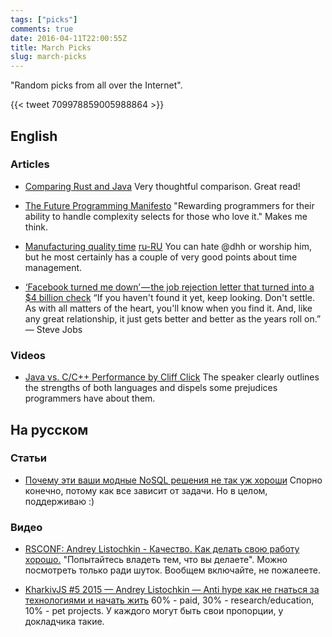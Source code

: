 ```yaml
---
tags: ["picks"]
comments: true
date: 2016-04-11T22:00:55Z
title: March Picks
slug: march-picks
---
```


"Random picks from all over the Internet".

<!--more-->

{{< tweet 709978859005988864 >}}

## English

### Articles

* [Comparing Rust and Java](https://llogiq.github.io/2016/02/28/java-rust.html)
  Very thoughtful comparison. Great read!

* [The Future Programming Manifesto](http://alarmingdevelopment.org/?p=893)
  "Rewarding programmers for their ability to handle complexity selects for
  those who love it." Makes me think.

* [Manufacturing quality time](https://m.signalvnoise.com/manufacturing-quality-time-fe043fa7b7a1#.e5tu7l90a)
  [ru-RU](http://lifehacker.ru/2016/03/14/manufacturing-quality-time/)
  You can hate @dhh or worship him, but he most certainly has a couple of very
  good points about time management.

* [‘Facebook turned me down’ — the job rejection letter that turned into a $4 billion check](https://medium.com/life-learning/facebook-turned-me-down-the-job-rejection-letter-that-turned-into-a-4-billion-check-962c658d876c#.tegs8nnbh)
  “If you haven't found it yet, keep looking. Don't settle. As with all matters
  of the heart, you'll know when you find it. And, like any great relationship,
  it just gets better and better as the years roll on.” ― Steve Jobs

### Videos

* [Java vs. C/C++ Performance by Cliff Click](http://www.infoq.com/presentations/java-vs-c-performance)
  The speaker clearly outlines the strengths of both languages and dispels some
  prejudices programmers have about them.

## На русском

### Статьи

* [Почему эти ваши модные NoSQL решения не так уж хороши](http://eax.me/avoid-nosql/)
  Спорно конечно, потому как все зависит от задачи. Но в целом, поддерживаю :)

### Видео

* [RSCONF: Andrey Listochkin - Качество. Как делать свою работу хорошо.](https://www.youtube.com/watch?v=Mx22NaWmFhk)
  "Попытайтесь владеть тем, что вы делаете". Можно посмотреть только ради
  шуток. Вообщем включайте, не пожалеете.

* [KharkivJS #5 2015 — Andrey Listochkin — Anti hype как не гнаться за технологиями и начать жить](https://www.youtube.com/watch?v=xPFRUM_oDKA)
  60% - paid, 30% - research/education, 10% - pet projects. У каждого могут
  быть свои пропорции, у докладчика такие.
